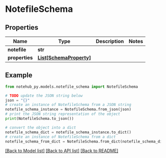 # NotefileSchema

## Properties

| Name           | Type                                          | Description | Notes |
| -------------- | --------------------------------------------- | ----------- | ----- |
| **notefile**   | **str**                                       |             |
| **properties** | [**List[SchemaProperty]**](SchemaProperty.md) |             |

## Example

```python
from notehub_py.models.notefile_schema import NotefileSchema

# TODO update the JSON string below
json = "{}"
# create an instance of NotefileSchema from a JSON string
notefile_schema_instance = NotefileSchema.from_json(json)
# print the JSON string representation of the object
print(NotefileSchema.to_json())

# convert the object into a dict
notefile_schema_dict = notefile_schema_instance.to_dict()
# create an instance of NotefileSchema from a dict
notefile_schema_from_dict = NotefileSchema.from_dict(notefile_schema_dict)
```

[[Back to Model list]](../README.md#documentation-for-models) [[Back to API list]](../README.md#documentation-for-api-endpoints) [[Back to README]](../README.md)
